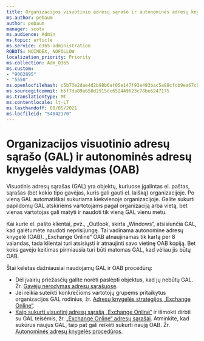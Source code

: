```yaml
---
title: Organizacijos visuotinio adresų sąrašo ir autonominės adresų knygelės valdymas
ms.author: pebaum
author: pebaum
manager: scotv
ms.audience: Admin
ms.topic: article
ms.service: o365-administration
ROBOTS: NOINDEX, NOFOLLOW
localization_priority: Priority
ms.collection: Adm_O365
ms.custom:
- "9002895"
- "5550"
ms.openlocfilehash: c5b73e2dae4d2b98b6af05e147f93a493bac5a88cfcb9ea67c979264aba34ceb
ms.sourcegitcommit: b5f7da89a650d2915dc652449623c78be6247175
ms.translationtype: MT
ms.contentlocale: lt-LT
ms.lasthandoff: 08/05/2021
ms.locfileid: "54042170"
---
```

# <a name="managing-organization-global-address-list-gal-and-offline-address-book-oab"></a>Organizacijos visuotinio adresų sąrašo (GAL) ir autonominės adresų knygelės valdymas (OAB)

Visuotinis adresų sąrašas (GAL) yra objektų, kuriuose įgalintas el. paštas, sąrašas (bet kokio tipo gavėjas, kuris gali gauti el. laišką) organizacijoje. Po vieną GAL automatiškai sukuriama kiekvienoje organizacijoje. Galite sukurti papildomų GAL atskiriems vartotojams pagal organizaciją arba vietą, bet vienas vartotojas gali matyti ir naudoti tik vieną GAL vienu metu.

Kai kurie el. pašto klientai, pvz., „Outlook, skirta „Windows“, atsisiunčia GAL, kad galėtumėte naudoti neprisijungę. Tai vadinama autonomine adresų knygelė (OAB). „Exchange Online“ OAB atnaujinamas tik kartą per 8 valandas, tada klientai turi atsisiųsti ir atnaujinti savo vietinę OAB kopiją. Bet koks gavėjo keitimas pirmiausia turi būti matomas GAL, kad vėliau jis būtų OAB.

Štai keletas dažniausiai naudojamų GAL ir OAB procedūrų:

- Dėl įvairių priežasčių galite norėti paslėpti objektus, kad jų nebūtų GAL. Žr. [Gavėjų nerodymas adresų sąrašuose](https://docs.microsoft.com/exchange/address-books/address-lists/manage-address-lists#hide-recipients-from-address-lists).
- Jei reikia suteikti konkrečioms vartotojų grupėms pritaikytus organizacijos GAL rodinius, ​​žr. [Adresų knygelės strategijos „Exchange Online“](https://docs.microsoft.com/exchange/address-books/address-book-policies/address-book-policies).
- [Kaip sukurti visuotinį adresų sąrašą „Exchange Online“](https://docs.microsoft.com/exchange/address-books/address-lists/create-global-address-list) ir išmokti dirbti su GAL teisėmis, žr. [„Exchange Online“ adresų sąrašai](https://docs.microsoft.com/exchange/address-books/address-lists/address-lists). Atminkite, kad sukūrus naujus GAL, taip pat gali reikėti sukurti naują OAB. Žr. [Autonominės adresų knygelės procedūros](https://docs.microsoft.com/exchange/address-books/offline-address-books/offline-address-book-procedures).
